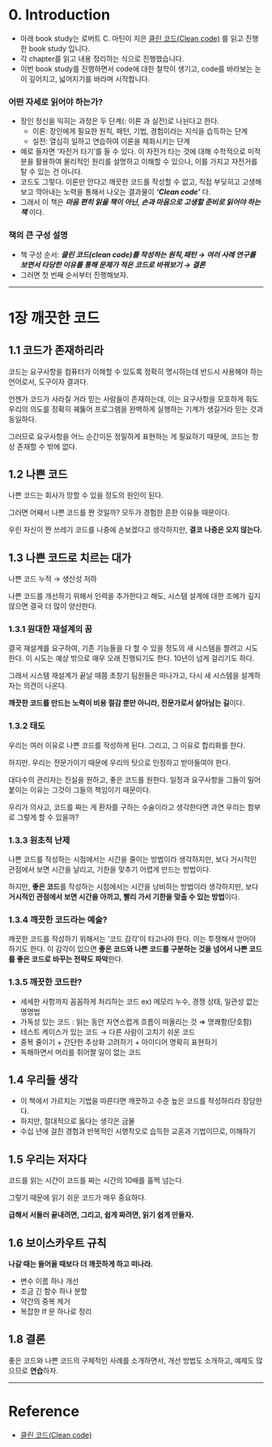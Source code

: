 # 0. Introduction

- 아래 book study는 로버트 C. 마틴이 지은 [클린 코드(Clean code)](http://www.kyobobook.co.kr/product/detailViewKor.laf?mallGb=KOR&ejkGb=KOR&barcode=9788966260959) 를 읽고 진행한 book study 입니다.
- 각 chapter를 읽고 내용 정리하는 식으로 진행했습니다.
- 이번 book study를 진행하면서 code에 대한 철학이 생기고, code를 바라보는 눈이 깊어지고, 넓어지기를 바라며 시작합니다.

### 어떤 자세로 읽어야 하는가?

- 장인 정신을 익히는 과정은 두 단계(: 이론 과 실전)로 나뉜다고 한다.
    - 이론: 장인에게 필요한 원칙, 패턴, 기법, 경험이라는 지식을 습득하는 단계
    - 실전: 열심히 일하고 연습하여 이론을 체화시키는 단계
- 예로 들자면 ‘자전거 타기’를 들 수 있다. 이 자전거 타는 것에 대해 수학적으로 미적분을 활용하여 물리적인 원리를 설명하고 이해할 수 있으나, 이를 가지고 자전거를 탈 수 있는 건 아니다.
- 코드도 그렇다.  이론만 안다고 깨끗한 코드를 작성할 수 없고, 직접 부딪히고 고생해보고 깍아내는 노력을 통해서 나오는 결과물이 ***‘Clean code’*** 다.
- 그래서 이 책은 ***마음 편히 읽을 책이 아닌, 손과 마음으로 고생할 준비로 읽어야 하는 책*** 이다.

### 책의 큰 구성 설명

- 책 구성 순서: ***클린 코드(clean code)를 작성하는 원칙,패턴 → 여러 사례 연구를 보면서 타당한 이유를 통해 문제가 적은 코드로 바꿔보기 → 결론***
- 그러면 첫 번째 순서부터 진행해보자.
    

---

# 1장 깨끗한 코드

## 1.1 코드가 존재하리라

코드는 요구사항을 컴퓨터가 이해할 수 있도록 정확히 명시하는데 반드시 사용해야 하는 언어로서, 도구이자 결과다. 

언젠가 코드가 사라질 거라 믿는 사람들이 존재하는데, 이는 요구사항을 모호하게 줘도 우리의 의도를 정확히 궤뚫어 프로그램을 완벽하게 실행하는 기계가 생길거라 믿는 것과 동일하다. 

그러므로 요구사항을 어느 순간이든 정밀하게 표현하는 게 필요하기 때문에, 코드는 항상 존재할 수 밖에 없다. 

## 1.2 나쁜 코드

나쁜 코드는 회사가 망할 수 있을 정도의 원인이 된다. 

그러면 어째서 나쁜 코드를 짠 것일까?  모두가 경험한 흔한 이유들 때문이다. 

우린 자신이 짠 쓰레기 코드를 나중에 손보겠다고 생각하지만, **결코** **나중은 오지 않는다.** 

## 1.3 나쁜 코드로 치르는 대가

나쁜 코드 누적 → 생산성 저하 

나쁜 코드를 개선하기 위해서 인력을 추가한다고 해도, 시스템 설계에 대한 조예가 깊지 않으면 결국 더 많이 양산한다. 

### 1.3.1 원대한 재설계의 꿈

결국 재설계를 요구하여, 기존 기능들을 다 할 수 있을 정도의 새 시스템을 짤려고 시도한다. 이 시도는 예상 밖으로 매우 오래 진행되기도 한다. 10년이 넘게 걸리기도 하다. 

그래서 시스템 재설계가 끝날 때쯤 초창기 팀원들은 떠나가고, 다시 새 시스템을 설계하자는 의견이 나온다.

**깨끗한 코드를 만드는 노력이 비용 절감 뿐만 아니라, 전문가로서 살아남는 길**이다.

### 1.3.2 태도

우리는 여러 이유로 나쁜 코드를 작성하게 된다. 그리고, 그 이유로 합리화를 한다. 

하지만. 우리는 전문가이기 때문에 우리의 탓으로 인정하고 받아들여야 한다. 

대다수의 관리자는 진실을 원하고, 좋은 코드를 원한다. 일정과 요구사항을 그들이 밀어붙이는 이유는 그것이 그들의 책임이기 때문이다. 

우리가 의사고, 코드를 짜는 게 환자를 구하는 수술이라고 생각한다면 과연 우리는 함부로 그렇게 할 수 있을까?

### 1.3.3 원초적 난제

나쁜 코드를 작성하는 시점에서는 시간을 줄이는 방법이라 생각하지만, 보다 거시적인 관점에서 보면 시간을 날리고, 기한을 맞추기 어렵게 만드는 방법이다. 

하지만, **좋은 코드**를 작성하는 시점에서는 시간을 낭비하는 방법이라 생각하지만, 보다 **거시적인 관점에서 보면 시간을 아끼고, 빨리 가서 기한을 맞출 수 있는 방법**이다.

### 1.3.4 깨끗한 코드라는 예술?

깨끗한 코드를 작성하기 위해서는 ‘코드 감각’이 타고나야 한다. 이는 투쟁해서 얻어야 하기도 한다. 이 감각이 있으면 **좋은 코드와 나쁜 코드를 구분하는 것을 넘어서 나쁜 코드를 좋은 코드로 바꾸는 전략도 파악**한다. 

### 1.3.5 깨끗한 코드란?

- 세세한 사항까지 꼼꼼하게 처리하는 코드 ex) 메모리 누수, 경쟁 상태, 일관성 없는 명명법
- 가독성 있는 코드 : 읽는 동안 자연스럽게 흐름이 떠올리는 것  ⇒ 명쾌함(단호함)
- 테스트 케이스가 있는 코드 → 다른 사람이 고치기 쉬운 코드
- 중복 줄이기 + 간단한 추상화 고려하기 + 아이디어 명확히 표현하기
- 독해하면서 머리를 쥐어짤 일이 없는 코드

## 1.4 우리들 생각

- 이 책에서 가르치는 기법을 따른다면 깨끗하고 수준 높은 코드를 작성하리라 장담한다.
- 하지만, 절대적으로 옳다는 생각은 금물
- 수십 년에 걸친 경험과 반복적인 시행착오로 습득한 교훈과 기법이므로, 이해하기

## 1.5 우리는 저자다

코드를 읽는 시간이 코드를 짜는 시간의 10배를 훌쩍 넘는다. 

그렇기 때문에 읽기 쉬운 코드가 매우 중요하다. 

**급해서 서둘러 끝내려면, 그리고, 쉽게 짜려면, 읽기 쉽게 만들자.** 

## 1.6 보이스카우트 규칙

**나갈 때는 들어올 때보다 더 깨끗하게 하고 떠나라.**

- 변수 이름 하나 개선
- 조금 긴 함수 하나 분할
- 약간의 중복 제거
- 복잡한 If 문 하나로 정리

## 1.8 결론

좋은 코드와 나쁜 코드의 구체적인 사례를 소개하면서, 개선 방법도 소개하고, 예제도 많으므로 **연습**하자. 

---

# Reference

- [클린 코드(Clean code)](http://www.kyobobook.co.kr/product/detailViewKor.laf?mallGb=KOR&ejkGb=KOR&barcode=9788966260959)